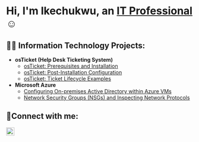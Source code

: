 <h1>Hi, I'm Ikechukwu, an <a href="[rf](https://www.linkedin.com/in/ikechukwu-uzoma-28989b219/)">IT Professional</a>☺</h1>

<h2>👨‍💻 Information Technology Projects:</h2>

- <b>osTicket (Help Desk Ticketing System)</b>
  - [osTicket: Prerequisites and Installation](https://github.com/IkechukwuUzoma/osticket-prereqs)
  - [osTicket: Post-Installation Configuration](https://github.com/IkechukwuUzoma/post-install-config)
  - [osTicket: Ticket Lifecycle Examples](https://github.com/IkechukwuUzoma/ticket-lifecycle)
- <b>Microsoft Azure</b>
  - [Configuring On-premises Active Directory within Azure VMs](https://github.com/IkechukwuUzoma/configure-ad)
  - [Network Security Groups (NSGs) and Inspecting Network Protocols](https://github.com/IkechukwuUzoma/azure-network-protocols)

<h2>🤳Connect with me:</h2>

[<img align="left" alt="Josh | LinkedIn" width="22px" src="https://cdn.jsdelivr.net/npm/simple-icons@v3/icons/linkedin.svg" />][linkedin]

[linkedin]: [https://linkedin.com/in/Josh](https://www.linkedin.com/in/ikechukwu-uzoma-28989b219/)
